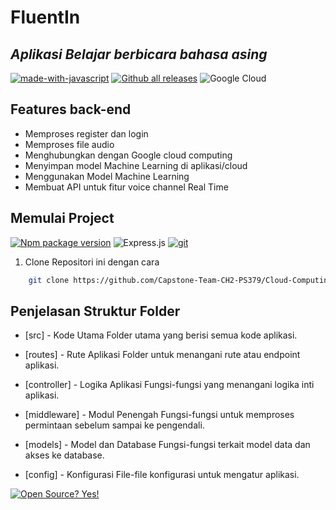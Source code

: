 # FluentIn

## _Aplikasi Belajar berbicara bahasa asing_
[![made-with-javascript](https://img.shields.io/badge/Made%20with-JavaScript-1f425f.svg)](https://www.javascript.com)
[![Github all releases](https://img.shields.io/github/downloads/Naereen/StrapDown.js/total.svg)](https://GitHub.com/Naereen/StrapDown.js/releases/)
	![Google Cloud](https://img.shields.io/badge/GoogleCloud-%234285F4.svg?style=for-the-badge&logo=google-cloud&logoColor=white)

## Features back-end
- Memproses register dan login
- Memproses file audio
- Menghubungkan dengan Google cloud computing 
- Menyimpan model Machine Learning di aplikasi/cloud
- Menggunakan Model Machine Learning
- Membuat API untuk fitur voice channel Real Time


## Memulai Project
[![Npm package version](https://badgen.net/npm/v/express)](https://npmjs.com/package/express) 	![Express.js](https://img.shields.io/badge/express.js-%23404d59.svg?style=for-the-badge&logo=express&logoColor=%2361DAFB) [![git](https://badgen.net/badge/icon/git?icon=git&label)](https://git-scm.com)
1. Clone Repositori ini dengan cara
```sh
    git clone https://github.com/Capstone-Team-CH2-PS379/Cloud-Computing.git
```


## Penjelasan Struktur Folder
- [src] - Kode Utama
Folder utama yang berisi semua kode aplikasi.

- [routes] - Rute Aplikasi
Folder untuk menangani rute atau endpoint aplikasi.

- [controller] - Logika Aplikasi
Fungsi-fungsi yang menangani logika inti aplikasi.

- [middleware] - Modul Penengah
Fungsi-fungsi untuk memproses permintaan sebelum sampai ke pengendali.

- [models] - Model dan Database
Fungsi-fungsi terkait model data dan akses ke database.

- [config] - Konfigurasi
File-file konfigurasi untuk mengatur aplikasi.

[![Open Source? Yes!](https://badgen.net/badge/Open%20Source%20%3F/Yes%21/blue?icon=github)](https://github.com/Naereen/badges/)
